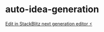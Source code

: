 # auto-idea-generation

[Edit in StackBlitz next generation editor ⚡️](https://stackblitz.com/~/github.com/neg-0/auto-idea-generation)